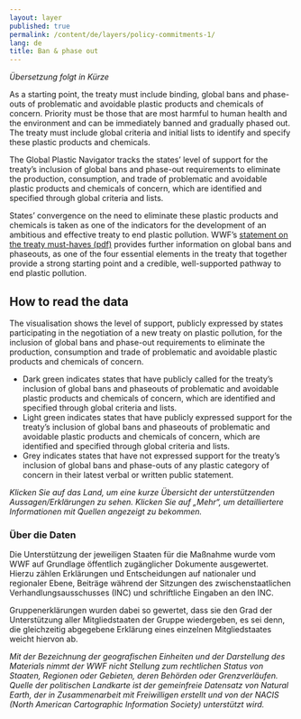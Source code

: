 ```yaml
---
layout: layer
published: true
permalink: /content/de/layers/policy-commitments-1/
lang: de
title: Ban & phase out
---
```


_Übersetzung folgt in Kürze_

As a starting point, the treaty must include binding, global bans and phase-outs of problematic
and avoidable plastic products and chemicals of concern. Priority must be those that are most harmful to human health and the environment and can be immediately banned and gradually phased out. The treaty must include global criteria and initial lists to identify and specify these plastic products and chemicals.

The Global Plastic Navigator tracks the states’ level of support for the treaty’s inclusion of global bans and phase-out requirements to eliminate the production, consumption, and trade of problematic
and avoidable plastic products and chemicals of concern, which are identified and specified through global criteria and lists.

States’ convergence on the need to eliminate these plastic products and chemicals is taken as one of the indicators for the development of an ambitious and effective treaty to end plastic pollution. WWF’s [statement on the treaty must-haves (pdf)](https://wwfint.awsassets.panda.org/downloads/a-global-treaty-to-end-plastic-pollution-must-haves.pdf) provides further information on global bans and phaseouts, as one of the four essential elements in the treaty that together provide a strong starting point and a credible, well-supported pathway to end plastic pollution.


## How to read the data

The visualisation shows the level of support, publicly expressed by states participating in the negotiation of a new treaty on plastic pollution, for the inclusion of global bans and phase-out requirements to eliminate the production, consumption and trade of problematic and avoidable plastic products and chemicals of concern.

* Dark green indicates states that have publicly called for the treaty’s inclusion of global bans and phaseouts of problematic and avoidable plastic products and chemicals of concern, which are identified and specified through global criteria and lists.
* Light green indicates states that have publicly expressed support for the treaty’s inclusion of global bans and phaseouts of problematic and avoidable plastic products and chemicals of concern, which are identified and specified through global criteria and lists.
* Grey indicates states that have not expressed support for the treaty’s inclusion of global bans and phase-outs of any plastic category of concern in their latest verbal or written public statement.

_Klicken Sie auf das Land, um eine kurze Übersicht der unterstützenden Aussagen/Erklärungen zu sehen. Klicken Sie auf „Mehr“, um detailliertere Informationen mit Quellen angezeigt zu bekommen._

### Über die Daten

Die Unterstützung der jeweiligen Staaten für die Maßnahme wurde vom WWF auf Grundlage öffentlich zugänglicher Dokumente ausgewertet. Hierzu zählen Erklärungen und Entscheidungen auf nationaler und regionaler Ebene, Beiträge während der Sitzungen des zwischenstaatlichen Verhandlungsausschusses (INC) und schriftliche Eingaben an den INC.

Gruppenerklärungen wurden dabei so gewertet, dass sie den Grad der Unterstützung aller Mitgliedstaaten der Gruppe wiedergeben, es sei denn, die gleichzeitig abgegebene Erklärung eines einzelnen Mitgliedstaates weicht hiervon ab.

_Mit der Bezeichnung der geografischen Einheiten und der Darstellung des Materials nimmt der WWF nicht Stellung zum rechtlichen Status von Staaten, Regionen oder Gebieten, deren Behörden oder Grenzverläufen. Quelle der politischen Landkarte ist der gemeinfreie Datensatz von Natural Earth, der in Zusammenarbeit mit Freiwilligen erstellt und von der NACIS (North American Cartographic Information Society) unterstützt wird._
